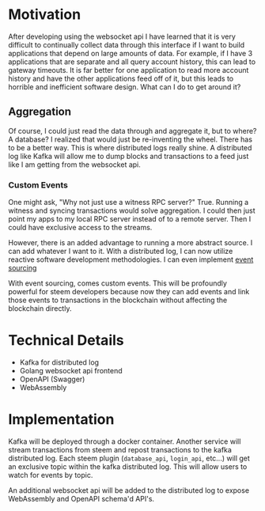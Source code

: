 # Motivation

After developing using the websocket api I have learned that it is very difficult to continually collect data through this interface if I want to build applications that depend on large amounts of data. For example, if I have 3 applications that are separate and all query account history, this can lead to gateway timeouts. It is far better for one application to read more account history and have the other applications feed off of it, but this leads to horrible and inefficient software design. What can I do to get around it?

## Aggregation

Of course, I could just read the data through and aggregate it, but to where? A database? I realized that would just be re-inventing the wheel. There has to be a better way. This is where distributed logs really shine. A distributed log like Kafka will allow me to dump blocks and transactions to a feed just like I am getting from the websocket api.

### Custom Events

One might ask, "Why not just use a witness RPC server?" True. Running a witness and syncing transactions would solve aggregation. I could then just point my apps to my local RPC server instead of to a remote server. Then I could have exclusive access to the streams.

However, there is an added advantage to running a more abstract source. I can add whatever I want to it. With a distributed log, I can now utilize reactive software development methodologies. I can even implement [event sourcing](https://martinfowler.com/eaaDev/EventSourcing.html)

With event sourcing, comes custom events. This will be profoundly powerful for steem developers because now they can add events and link those events to transactions in the blockchain without affecting the blockchain directly.


# Technical Details

* Kafka for distributed log
* Golang websocket api frontend
* OpenAPI (Swagger)
* WebAssembly

# Implementation 

Kafka will be deployed through a docker container. Another service will stream transactions from steem and repost transactions to the kafka distributed log. Each steem plugin (`database_api`, `login_api`, etc...) will get an exclusive topic within the kafka distributed log. This will allow users to watch for events by topic.

An additional websocket api will be added to the distributed log to expose WebAssembly and OpenAPI schema'd API's.
